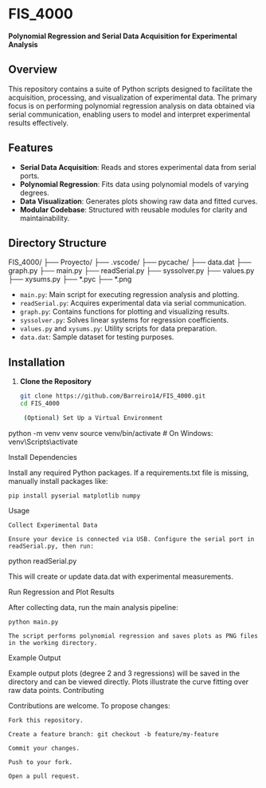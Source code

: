 # FIS_4000

**Polynomial Regression and Serial Data Acquisition for Experimental Analysis**

## Overview

This repository contains a suite of Python scripts designed to facilitate the acquisition, processing, and visualization of experimental data. The primary focus is on performing polynomial regression analysis on data obtained via serial communication, enabling users to model and interpret experimental results effectively.

## Features

- **Serial Data Acquisition**: Reads and stores experimental data from serial ports.
- **Polynomial Regression**: Fits data using polynomial models of varying degrees.
- **Data Visualization**: Generates plots showing raw data and fitted curves.
- **Modular Codebase**: Structured with reusable modules for clarity and maintainability.

## Directory Structure

FIS_4000/
├── Proyecto/
├── .vscode/
├── pycache/
├── data.dat
├── graph.py
├── main.py
├── readSerial.py
├── syssolver.py
├── values.py
├── xysums.py
├── *.pyc
├── *.png


- `main.py`: Main script for executing regression analysis and plotting.
- `readSerial.py`: Acquires experimental data via serial communication.
- `graph.py`: Contains functions for plotting and visualizing results.
- `syssolver.py`: Solves linear systems for regression coefficients.
- `values.py` and `xysums.py`: Utility scripts for data preparation.
- `data.dat`: Sample dataset for testing purposes.

## Installation

1. **Clone the Repository**

   ```bash
   git clone https://github.com/Barreiro14/FIS_4000.git
   cd FIS_4000

    (Optional) Set Up a Virtual Environment

python -m venv venv
source venv/bin/activate  # On Windows: venv\Scripts\activate

Install Dependencies

Install any required Python packages. If a requirements.txt file is missing, manually install packages like:

    pip install pyserial matplotlib numpy

Usage

    Collect Experimental Data

    Ensure your device is connected via USB. Configure the serial port in readSerial.py, then run:

python readSerial.py

This will create or update data.dat with experimental measurements.

Run Regression and Plot Results

After collecting data, run the main analysis pipeline:

    python main.py

    The script performs polynomial regression and saves plots as PNG files in the working directory.

Example Output

Example output plots (degree 2 and 3 regressions) will be saved in the directory and can be viewed directly. Plots illustrate the curve fitting over raw data points.
Contributing

Contributions are welcome. To propose changes:

    Fork this repository.

    Create a feature branch: git checkout -b feature/my-feature

    Commit your changes.

    Push to your fork.

    Open a pull request.

